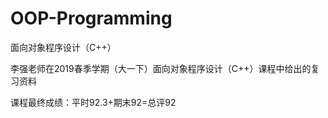 # OOP-Programming
面向对象程序设计（C++）

李强老师在2019春季学期（大一下）面向对象程序设计（C++）课程中给出的复习资料

课程最终成绩：平时92.3+期末92=总评92
